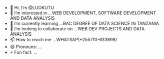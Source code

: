 - 👋 Hi, I’m @LUOKUTU
- 👀 I’m interested in ...WEB DEVELOPMENT, SOFTWARE DEVELOPMENT AND DATA ANALYSIS
- 🌱 I’m currently learning ...BAC DEGREE OF DATA SCIENCE IN TANZANIA
- 💞️ I’m looking to collaborate on ...WEB DEV PROJECTS AND DATA ANALYSIS
- 📫 How to reach me ...WHATSAP(+255710-633898)
- 😄 Pronouns: ...
- ⚡ Fun fact: ...

<!---
LUOKUTU/LUOKUTU is a ✨ special ✨ repository because its `README.md` (this file) appears on your GitHub profile.
You can click the Preview link to take a look at your changes.
--->
